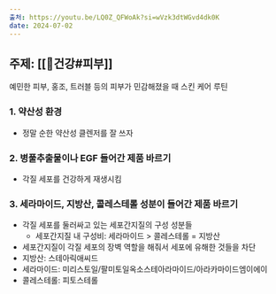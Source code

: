```yaml
---
출처: https://youtu.be/LQ0Z_QFWoAk?si=wVzk3dtWGvd4dk0K
date: 2024-07-02
---
```

## 주제: [[🧭건강#피부]]
예민한 피부, 홍조, 트러블 등의 피부가 민감해졌을 때 스킨 케어 루틴
### 1. 약산성 환경
- 정말 순한 약산성 클렌저를 잘 쓰자

### 2. 병풀추출물이나 EGF 들어간 제품 바르기
- 각질 세포를 건강하게 재생시킴

### 3. 세라마이드, 지방산, 콜레스테롤 성분이 들어간 제품 바르기
- 각질 세포를 둘러싸고 있는 세포간지질의 구성 성분들
	- 세포간지질 내 구성비: 세라마이드 > 콜레스테롤 = 지방산
- 세포간지질이 각질 세포의 장벽 역할을 해줘서 세포에 유해한 것들을 차단
- 지방산: 스테아릭애씨드
- 세라마이드: 미리스토일/팔미토일옥소스테아라마이드/아라카마이드엠이에이
- 콜레스테롤: 피토스테롤